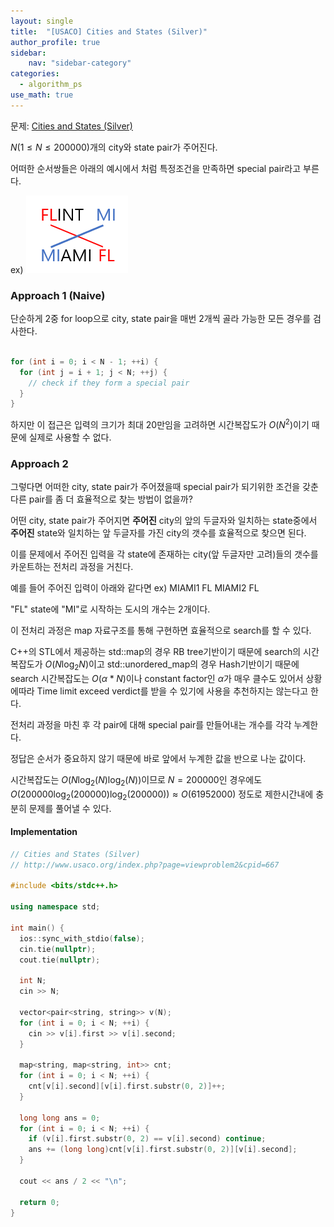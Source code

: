 ```yaml
---
layout: single
title:  "[USACO] Cities and States (Silver)"
author_profile: true
sidebar:
    nav: "sidebar-category"
categories:
  - algorithm_ps
use_math: true
---
```


문제: [Cities and States (Silver)](http://www.usaco.org/index.php?page=viewproblem2&cpid=667)

$N (1 \leq N \leq 200000)$개의 city와 state pair가 주어진다. 

어떠한 순서쌍들은 아래의 예시에서 처럼 특정조건을 만족하면 special pair라고 부른다.

ex)
![cities and states silver img 1](/assets/image/algorithm_ps/cities_and_states_silver/cities_and_states_silver_img_1.png)


### Approach 1 (Naive)

단순하게 2중 for loop으로 city, state pair을 매번 2개씩 골라 가능한 모든 경우를 검사한다.

```cpp

for (int i = 0; i < N - 1; ++i) {
  for (int j = i + 1; j < N; ++j) {
    // check if they form a special pair
  }
}
```
하지만 이 접근은 입력의 크기가 최대 20만임을 고려하면 시간복잡도가 $O(N^2)$이기 때문에 실제로 사용할 수 없다.

### Approach 2

그렇다면 어떠한 city, state pair가 주어졌을때 special pair가 되기위한 조건을 갖춘 다른 pair를 좀 더 효율적으로 찾는 방법이 없을까?

어떤 city, state pair가 주어지면 **주어진** city의 앞의 두글자와 일치하는 state중에서 **주어진** state와 일치하는 앞 두글자를 가진 city의 갯수를 효율적으로 찾으면 된다.

이를 문제에서 주어진 입력을 각 state에 존재하는 city(앞 두글자만 고려)들의 갯수를 카운트하는 전처리 과정을 거친다.

예를 들어 주어진 입력이 아래와 같다면 
ex)
MIAMI1 FL
MIAMI2 FL

"FL" state에 "MI"로 시작하는 도시의 개수는 2개이다.

이 전처리 과정은 map 자료구조를 통해 구현하면 효율적으로 search를 할 수 있다. 

C++의 STL에서 제공하는 std::map의 경우 RB tree기반이기 때문에 search의 시간복잡도가 $O(N \log_2 {N})$이고 std::unordered_map의 경우 Hash기반이기 때문에 search 시간복잡도는 $O(\alpha *N )$이나 constant factor인 $\alpha$가 매우 클수도 있어서 상황에따라 Time limit exceed verdict를 받을 수 있기에 사용을 추천하지는 않는다고 한다.

전처리 과정을 마친 후 각 pair에 대해 special pair를 만들어내는 개수를 각각 누계한다. 

정답은 순서가 중요하지 않기 때문에 바로 앞에서 누계한 값을 반으로 나눈 값이다. 

시간복잡도는 $O(N \log_2(N) \log_2(N))$이므로 $N=200000$인 경우에도 $O(200000 \log_2({200000}) \log_2({200000})) \approx O(61952000)$ 정도로 제한시간내에 충분히 문제를 풀어낼 수 있다.

#### Implementation
```cpp
// Cities and States (Silver)
// http://www.usaco.org/index.php?page=viewproblem2&cpid=667

#include <bits/stdc++.h>

using namespace std;

int main() {
  ios::sync_with_stdio(false);
  cin.tie(nullptr);
  cout.tie(nullptr);

  int N;
  cin >> N;

  vector<pair<string, string>> v(N);
  for (int i = 0; i < N; ++i) {
    cin >> v[i].first >> v[i].second;
  }

  map<string, map<string, int>> cnt;
  for (int i = 0; i < N; ++i) {
    cnt[v[i].second][v[i].first.substr(0, 2)]++;
  }

  long long ans = 0;
  for (int i = 0; i < N; ++i) {
    if (v[i].first.substr(0, 2) == v[i].second) continue;
    ans += (long long)cnt[v[i].first.substr(0, 2)][v[i].second];
  }

  cout << ans / 2 << "\n";

  return 0;
}
```

